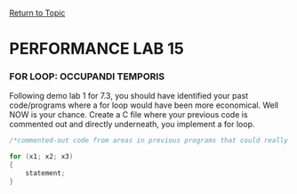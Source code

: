 <a href="https://github.com/CyberTrainingUSAF/05-C-Programming/blob/master/07_Control_flow/03_loops.md" rel="Return to Topic"> Return to Topic </a>

# PERFORMANCE LAB 15
### FOR LOOP: OCCUPANDI TEMPORIS

Following demo lab 1 for 7.3, you should have identified your past code/programs where a for loop would have been more economical. Well NOW is your chance. Create a C file where your previous code is commented out and directly underneath, you implement a for loop.

```c
/*commented-out code from areas in previous programs that could really use a for loop*/

for (x1; x2; x3)
{
    statement;
}
```
